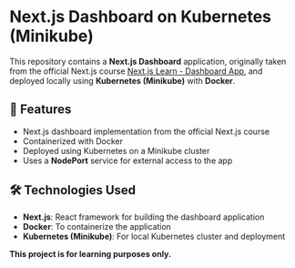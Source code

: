 # Next.js Dashboard on Kubernetes (Minikube)

This repository contains a **Next.js Dashboard** application, originally taken from the official Next.js course [Next.js Learn - Dashboard App](https://nextjs.org/learn/dashboard-app), and deployed locally using **Kubernetes (Minikube)** with **Docker**.

## 🚀 Features
- Next.js dashboard implementation from the official Next.js course
- Containerized with Docker
- Deployed using Kubernetes on a Minikube cluster
- Uses a **NodePort** service for external access to the app

## 🛠️ Technologies Used
- **Next.js**: React framework for building the dashboard application
- **Docker**: To containerize the application
- **Kubernetes (Minikube)**: For local Kubernetes cluster and deployment

**This project is for learning purposes only.**
